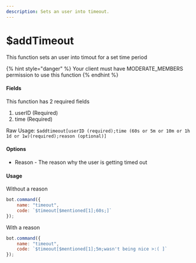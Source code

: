 ```yaml
---
description: Sets an user into timeout.
---
```


# $addTimeout

This function sets an user into timout for a set time period

{% hint style="danger" %}
Your client must have MODERATE_MEMBERS permission to use this function
{% endhint %}

#### Fields

This function has 2 required fields

1. userID \(Required\)
2. time \(Required\) 

Raw Usage: `$addtimeout[userID (required);time (60s or 5m or 10m or 1h 1d or 1w)(required);reason (optional)]`

#### Options

* Reason - The reason why the user is getting timed out


#### Usage

Without a reason

```javascript
bot.command({
    name: "timeout",
    code: `$timeout[$mentioned[1];60s;]`
});
```

With a reason

```javascript
bot.command({
    name: "timeout",
    code: `$timeout[$mentioned[1];5m;wasn't being nice >:( ]`
});
```

